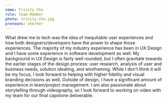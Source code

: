 ```yaml
---
name: Trinity Cho
role: Team Member
photo: trinity-cho.jpg
pronouns: she/her
---
```


What drew me to tech was the idea of inequitable user experiences and how both designers/developers have the power to shape those experiences. The majority of my industry experience has been in UX Design and I have some experience in software development as well. My background in UX Design is fairly well rounded, but I often gravitate towards the earlier stages of the design process: user research, analysis of user and business needs, solution ideating, and wireframing. While I don’t think it will be my focus, I look forward to helping with higher fidelity and visual branding decisions as well. Outside of design, I have a significant amount of experience in team/project management. I am also passionate about storytelling through videography, so I look forward to working on video with my team for our final capstone deliverable. 